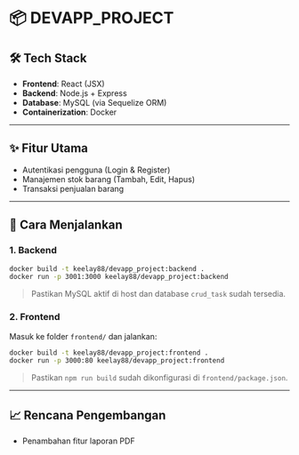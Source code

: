 
# 📦 DEVAPP_PROJECT

## 🛠️ Tech Stack

- **Frontend**: React (JSX)
- **Backend**: Node.js + Express
- **Database**: MySQL (via Sequelize ORM)
- **Containerization**: Docker

---

## ✨ Fitur Utama

- Autentikasi pengguna (Login & Register)
- Manajemen stok barang (Tambah, Edit, Hapus)
- Transaksi penjualan barang

---

## 🚀 Cara Menjalankan

### 1. Backend

```bash
docker build -t keelay88/devapp_project:backend .
docker run -p 3001:3000 keelay88/devapp_project:backend
```

> Pastikan MySQL aktif di host dan database `crud_task` sudah tersedia.

### 2. Frontend

Masuk ke folder `frontend/` dan jalankan:

```bash
docker build -t keelay88/devapp_project:frontend .
docker run -p 3000:80 keelay88/devapp_project:frontend
```

> Pastikan `npm run build` sudah dikonfigurasi di `frontend/package.json`.

---

## 📈 Rencana Pengembangan

- Penambahan fitur laporan PDF
